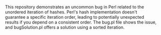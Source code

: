 This repository demonstrates an uncommon bug in Perl related to the unordered iteration of hashes.  Perl's hash implementation doesn't guarantee a specific iteration order, leading to potentially unexpected results if you depend on a consistent order. The bug.pl file shows the issue, and bugSolution.pl offers a solution using a sorted iteration.